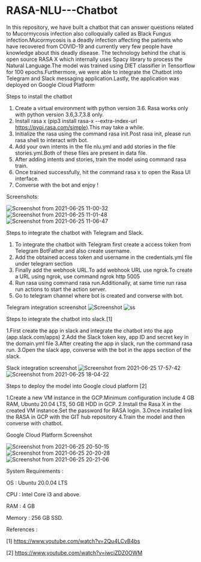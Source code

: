 # RASA-NLU---Chatbot

In this repository, we have built a chatbot that can answer questions related to Mucormycosis infection also colloquially called as Black Fungus infection.Mucormycosis is a deadly infection affecting the patients who have recovered from COVID-19 and currently very few people have knowledge about this deadly disease. The technology behind the chat is open source RASA X which internally uses Spacy library to process the Natural Language.The model was trained using DIET classifier in Tensorflow for 100 epochs.Furthermore, we were able to integrate the Chatbot into Telegram and Slack messaging application.Lastly, the application was deployed on Google Cloud Platform

Steps to install the chatbot

1. Create a virtual environment with python version 3.6. Rasa works only with python version 3.6,3.7,3.8 only.
2. Install rasa x (pip3 install rasa-x --extra-index-url https://pypi.rasa.com/simple).This may take a while.
3. Initialize the rasa using the command rasa init.Post rasa init, please run rasa shell to interact with bot.
4. Add your own intents in the file nlu.yml and add stories in the file stories.yml.Both of these files are present in data file.
5. After adding intents and stories, train the model using command rasa train.
6. Once trained successfully, hit the command rasa x to open the Rasa UI interface.
7. Converse with the bot and enjoy !

Screenshots:

![Screenshot from 2021-06-25 11-00-32](https://user-images.githubusercontent.com/45694329/123464806-ef6f5500-d60a-11eb-84f7-5e82dcb255d3.png)
![Screenshot from 2021-06-25 11-01-48](https://user-images.githubusercontent.com/45694329/123464823-f4cc9f80-d60a-11eb-9dd9-e1fb8a055dc1.png)
![Screenshot from 2021-06-25 11-06-47](https://user-images.githubusercontent.com/45694329/123465025-3b21fe80-d60b-11eb-9530-58cb72ff3ff9.png)

Steps to integrate the chatbot with Telegram and Slack.

1. To integrate the chatbot with Telegram first create a access token from Telegram BotFather and also create username.
2. Add the obtained access token and username in the credentials.yml file under telegram section
3. Finally add the webhook URL.To add webhook URL use ngrok.To create a URL using ngrok, use command ngrok http 5005
4. Run rasa using command rasa run.Additionally, at same time run rasa run actions to start the action server.
5. Go to telegram channel where bot is created and converse with bot.

Telegram integration screenshot
![Screenshot](https://user-images.githubusercontent.com/45694329/123465886-52152080-d60c-11eb-903c-eab4a770f22a.jpg)
![ss](https://user-images.githubusercontent.com/45694329/123466238-bfc14c80-d60c-11eb-9a29-454cee618b9c.jpg)

Steps to integrate the chatbot into slack.[1]

1.First create the app in slack and integrate the chatbot into the app (app.slack.com/apps)
2.Add the Slack token key, app ID and secret key in the domain.yml file
3.After creating the app in slack, run the command rasa run.
3.Open the slack app, converse with the bot in the apps section of the slack.

Slack integration screenshot
![Screenshot from 2021-06-25 17-57-42](https://user-images.githubusercontent.com/45694329/123466690-41b17580-d60d-11eb-840a-9a761626d9c1.png)
![Screenshot from 2021-06-25 18-04-22](https://user-images.githubusercontent.com/45694329/123466705-4544fc80-d60d-11eb-897a-d5ee8f81881b.png)

Steps to deploy the model into Google cloud platform [2]

1.Create a new VM instance in the GCP.Minimum configuration include 4 GB RAM, Ubuntu 20.04 LTS, 50 GB HDD in GCP.
2.Install the Rasa X in the created VM instance.Set the password for RASA login.
3.Once installed link the RASA in GCP with the GIT hub repository
4.Train the model and then converse with chatbot.

Google Cloud Platform Screenshot

![Screenshot from 2021-06-25 20-50-15](https://user-images.githubusercontent.com/45694329/123467399-18ddb000-d60e-11eb-9659-5b9477fe76d4.png)
![Screenshot from 2021-06-25 20-20-28](https://user-images.githubusercontent.com/45694329/123467378-1418fc00-d60e-11eb-80e3-fb467ba33022.png)
![Screenshot from 2021-06-25 20-21-06](https://user-images.githubusercontent.com/45694329/123467392-167b5600-d60e-11eb-8007-19453449441c.png)

System Requirements :

OS : Ubuntu 20.0.04 LTS

CPU : Intel Core i3 and above.

RAM : 4 GB

Memory : 256 GB SSD.


References :

[1] https://www.youtube.com/watch?v=2Qu4LCvB4bs

[2] https://www.youtube.com/watch?v=iwciZDZ0OWM







